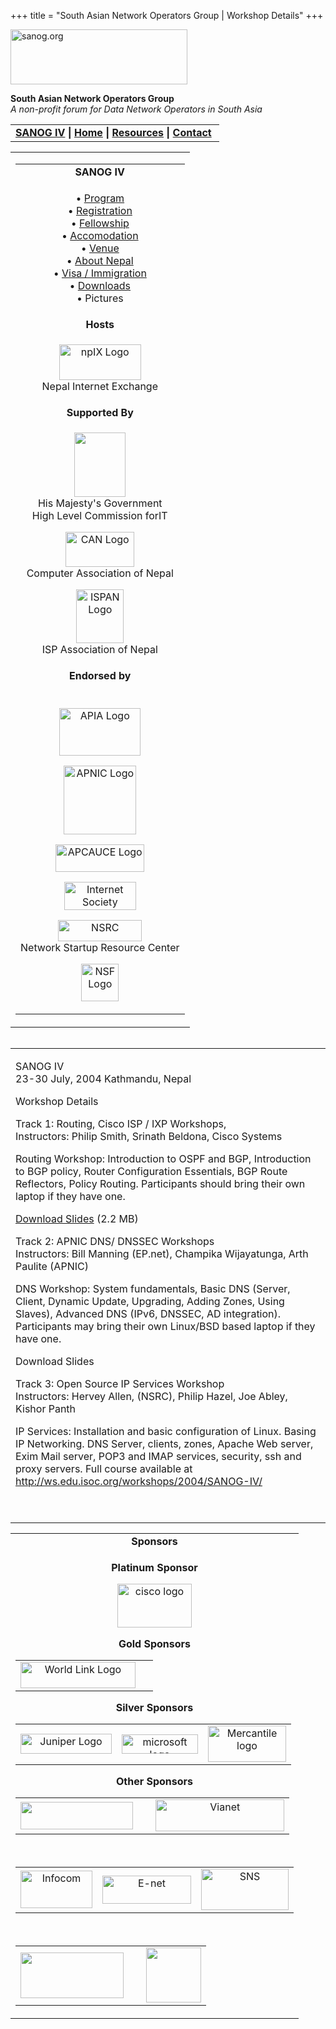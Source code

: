 +++
title = "South Asian Network Operators Group | Workshop Details"
+++

[<img src="../images/logo.jpg" width="283" height="88" alt="sanog.org" />](../index.html)

**South Asian Network Operators Group**  
*A non-profit forum for Data Network Operators in South Asia*

<table width="760" data-border="0" data-cellspacing="0" data-cellpadding="0">
<tbody>
<tr class="odd">
<td><strong><a href="index.html">SANOG IV</a></strong> <strong>| <a href="../index.html">Home</a> | <a href="../resources/index.html">Resources</a> | <a href="../contact.htm">Contact</a> </strong></td>
</tr>
</tbody>
</table>

<table width="99%" data-border="0" data-cellspacing="0" data-cellpadding="8">
<colgroup>
<col style="width: 100%" />
</colgroup>
<tbody>
<tr class="odd">
<td><table width="100%" data-border="0" data-cellspacing="2" data-cellpadding="0">
<colgroup>
<col style="width: 100%" />
</colgroup>
<tbody>
<tr class="odd">
<td style="text-align: center;"><strong>SANOG IV</strong></td>
</tr>
<tr class="even">
<td style="text-align: center;"><p>• <a href="program.htm">Program</a><br />
• <a href="registration.htm">Registration</a><br />
• <a href="fellowship.htm">Fellowship</a><br />
• <a href="accomodation.htm">Accomodation</a><br />
• <a href="venue.htm">Venue</a><br />
• <a href="country.htm">About Nepal</a><br />
• <a href="visa.htm">Visa / Immigration</a><br />
• <a href="downloads.htm">Downloads</a><br />
• Pictures</p></td>
</tr>
<tr class="odd">
<td style="text-align: center;"><strong>Hosts</strong></td>
</tr>
<tr class="even">
<td style="text-align: center;"><div data-align="center">
<p><a href="http://www.npix.net.np"><img src="images/npixlogo.jpg" width="131" height="57" alt="npIX Logo" /></a><br />
Nepal Internet Exchange</p>
</div></td>
</tr>
<tr class="odd">
<td style="text-align: center;"><strong>Supported By</strong></td>
</tr>
<tr class="even">
<td style="text-align: center;"><p><a href="http://www.hlcit.gov.np"><img src="images/hmg_logo.jpg" width="82" height="103" /></a><br />
His Majesty's Government<br />
High Level Commission forIT</p>
<p><a href="http://www.can.org.np"><img src="images/canlogo.jpg" width="110" height="56" alt="CAN Logo" /></a><br />
Computer Association of Nepal</p>
<p><a href="http://www.ispan.net.np/"><img src="images/ispan.gif" width="76" height="86" alt="ISPAN Logo" /></a><br />
ISP Association of Nepal</p></td>
</tr>
<tr class="odd">
<td style="text-align: center;"><strong>Endorsed by</strong></td>
</tr>
<tr class="even">
<td style="text-align: center;"><p><br />
<a href="http://www.apia.org/"><img src="images/apialogo.gif" width="130" height="76" alt="APIA Logo" /></a></p>
<p><a href="http://www.apnic.net/"><img src="images/apniclogo.jpg" width="116" height="110" alt="APNIC Logo" /></a></p>
<p><a href="http://www.apcauce.org/"><img src="images/apcauce.gif" width="142" height="44" alt="APCAUCE Logo" /></a></p>
<p><a href="http://www.isoc.org/"><img src="images/isoc.gif" width="115" height="45" alt="Internet Society" /></a></p>
<p><a href="http://www.nsrc.org/"><img src="images/nsrc-logo.gif" width="134" height="34" alt="NSRC" /></a><br />
Network Startup Resource Center</p>
<p><a href="http://www.nsf.gov"><img src="images/nsf.gif" width="60" height="60" alt="NSF Logo" /></a></p></td>
</tr>
</tbody>
</table></td>
</tr>
</tbody>
</table>

<img src="../images/1pxt.gif" width="1" height="1" />

<table width="100%" data-border="0" data-cellspacing="0" data-cellpadding="10">
<colgroup>
<col style="width: 100%" />
</colgroup>
<tbody>
<tr class="odd">
<td><p>SANOG IV<br />
23-30 July, 2004 Kathmandu, Nepal</p>
<p>Workshop Details</p>
<p>Track 1: Routing, Cisco ISP / IXP Workshops,<br />
Instructors: Philip Smith, Srinath Beldona, Cisco Systems</p>
<p>Routing Workshop: Introduction to OSPF and BGP, Introduction to BGP policy, Router Configuration Essentials, BGP Route Reflectors, Policy Routing. Participants should bring their own laptop if they have one.<br />
</p>
<p><a href="RoutingWorkshop.zip">Download Slides</a> (2.2 MB)</p>
<p>Track 2: APNIC DNS/ DNSSEC Workshops<br />
Instructors: Bill Manning (EP.net), Champika Wijayatunga, Arth Paulite (APNIC)</p>
<p>DNS Workshop: System fundamentals, Basic DNS (Server, Client, Dynamic Update, Upgrading, Adding Zones, Using Slaves), Advanced DNS (IPv6, DNSSEC, AD integration). Participants may bring their own Linux/BSD based laptop if they have one.</p>
<p>Download Slides</p>
<p>Track 3: Open Source IP Services Workshop<br />
Instructors: Hervey Allen, (NSRC), Philip Hazel, Joe Abley, Kishor Panth</p>
<p>IP Services: Installation and basic configuration of Linux. Basing IP Networking. DNS Server, clients, zones, Apache Web server, Exim Mail server, POP3 and IMAP services, security, ssh and proxy servers. Full course available at <a href="http://ws.edu.isoc.org/workshops/2004/SANOG-IV/">http://ws.edu.isoc.org/workshops/2004/SANOG-IV/</a></p>
<p> </p></td>
</tr>
</tbody>
</table>

<table width="100%" data-border="0" data-cellspacing="0">
<colgroup>
<col style="width: 100%" />
</colgroup>
<tbody>
<tr class="odd">
<td style="text-align: center;"><strong>Sponsors</strong></td>
</tr>
<tr class="even">
<td style="text-align: center;"><div data-align="center">
<p><strong>Platinum Sponsor</strong></p>
<p><a href="http://www.cisco.com"><img src="images/ciscologo.jpg" width="119" height="70" alt="cisco logo" /></a></p>
<p><strong>Gold Sponsors</strong></p>
<table>
<tbody>
<tr class="odd">
<td style="text-align: center;"><a href="http://www.wlink.com.np/"><img src="images/wlinklogo.gif" width="184" height="42" alt="World Link Logo" /></a></td>
<td style="text-align: center;"> </td>
</tr>
</tbody>
</table>
<p><strong>Silver Sponsors</strong></p>
<table>
<tbody>
<tr class="odd">
<td style="text-align: center;"><a href="http://www.juniper.net"><img src="images/juniper.GIF" width="146" height="32" alt="Juniper Logo" /></a></td>
<td style="text-align: center;"><a href="http://www.microsoft.com"><img src="images/microsoft.jpg" width="122" height="31" alt="microsoft logo" /></a></td>
<td style="text-align: center;"><a href="http://www.mos.com.np"><img src="images/moslogo.jpg" width="125" height="58" alt="Mercantile logo" /></a></td>
</tr>
</tbody>
</table>
<p><strong>Other Sponsors</strong></p>
<table>
<tbody>
<tr class="odd">
<td style="text-align: center;"><a href="http://www.ntt.com"><img src="images/nttc_logo.gif" width="180" height="44" /></a></td>
<td style="text-align: center;"> </td>
<td style="text-align: center;"><a href="http://www.vianet.com.np"><img src="images/vianet_final.jpg" width="206" height="51" alt="Vianet" /></a></td>
</tr>
</tbody>
</table>
<p> </p>
<table>
<tbody>
<tr class="odd">
<td style="text-align: center;"><a href="http://www.info.com.np/"><img src="images/infologo.gif" width="115" height="60" alt="Infocom" /></a></td>
<td style="text-align: center;"><a href="http://www.enet.com.np/"><img src="images/enet.gif" width="142" height="45" alt="E-net" /></a></td>
<td style="text-align: center;"><img src="images/sns_logo.jpg" width="140" height="66" alt="SNS" /></td>
</tr>
</tbody>
</table>
<p> </p>
<table>
<tbody>
<tr class="odd">
<td style="text-align: center;"><a href="http://www.prime.edu.np"><img src="images/Prime-new-logo.jpg" width="165" height="73" /></a></td>
<td style="text-align: center;"> </td>
<td style="text-align: center;"><a href="http://www.ccnep.com.np/"><img src="images/cnclogo.gif" width="88" height="88" /></a></td>
</tr>
</tbody>
</table>
</div></td>
</tr>
</tbody>
</table>
